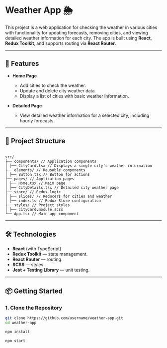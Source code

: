 # Weather App 🌦

This project is a web application for checking the weather in various cities with functionality for updating forecasts, removing cities, and viewing detailed weather information for each city. The app is built using **React**, **Redux Toolkit**, and supports routing via **React Router**.

---

## 🚀 Features

- **Home Page**

  - Add cities to check the weather.
  - Update and delete city weather data.
  - Display a list of cities with basic weather information.

- **Detailed Page**
  - View detailed weather information for a selected city, including hourly forecasts.

---

## 📁 Project Structure

```

src/
├── components/ // Application components
│ ├── CityCard.tsx // Displays a single city’s weather information
├── elements/ // Reusable components
│ ├── Button.tsx // Button for actions
├── pages/ // Application pages
│ ├── Home.tsx // Main page
│ ├── CityDetails.tsx // Detailed city weather page
├── store/ // Redux logic
│ ├── slices/ // Reducers for cities and weather
│ ├── index.ts // Redux Store configuration
├── styles/ // Project styles
│ ├── cityCard.module.scss
└── App.tsx // Main app component
```

---

## 🛠 Technologies

- **React** (with TypeScript)
- **Redux Toolkit** — state management.
- **React Router** — routing.
- **SCSS** — styles.
- **Jest + Testing Library** — unit testing.

---

## 📦 Getting Started

### 1. Clone the Repository

```bash
git clone https://github.com/username/weather-app.git
cd weather-app

npm install

npm start
```
